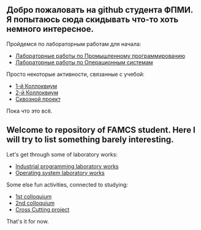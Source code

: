 ## Добро пожаловать на github студента ФПМИ. Я попытаюсь сюда скидывать что-то хоть немного интересное.

Пройдемся по лабораторным работам для начала:
+ [Лабораторные работы по Промышленному программированию](https://github.com/Morzhig/IndustrialProgramming)
+ [Лабораторные работы по Операционным системам](https://github.com/Morzhig/OperationSystems)

Просто некоторые активности, связанные с учебой:
+ [1-й Коллоквиум](https://github.com/Morzhig/Kollokvium)
+ [2-й Коллоквиум](https://github.com/Morzhig/TemplateMethod_Kolloc)
+ [Сквозной проект](https://github.com/Morzhig/Cross_Cut_Project)

Пока что это всё.

## Welcome to repository of FAMCS student. Here I will try to list something barely interesting.

Let's get through some of laboratory works: 
+ [Industrial programming laboratory works](https://github.com/Morzhig/IndustrialProgramming)
+ [Operating system laboratory works](https://github.com/Morzhig/OperationSystems)

Some else fun activities, connected to studying: 
+ [1st colloquium](https://github.com/Morzhig/Kollokvium)
+ [2nd colloquium](https://github.com/Morzhig/TemplateMethod_Kolloc)
+ [Cross Cutting project](https://github.com/Morzhig/Cross_Cut_Project)

That's it for now.

<!--
**Morzhig/Morzhig** is a ✨ _special_ ✨ repository because its `README.md` (this file) appears on your GitHub profile.

Here are some ideas to get you started:

- 🔭 I’m currently working on ...
- 🌱 I’m currently learning ...
- 👯 I’m looking to collaborate on ...
- 🤔 I’m looking for help with ...
- 💬 Ask me about ...
- 📫 How to reach me: ...
- 😄 Pronouns: ...
- ⚡ Fun fact: ...
-->
